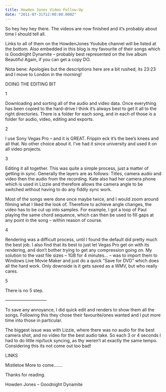 ```yaml
---
title: Howden Jones Video Follow-Up
date: "2011-07-31T12:00:00.000Z"
---
```


So hey hey hey there. The videos are now finished and it’s probably about time I should tell all.

Links to all of them on the HowdenJones Youtube channel will be listed at the bottom. Also embedded in this blog is my favourite of their songs which is Goodnight Dynamite – probably best represented on the live album Beautiful Again, if you can get a copy DO.

Nota bene: Apologies but the descriptions here are a bit rushed, its 23:23 and I move to London in the morning!

DOING THE EDITING BIT

1

Downloading and sorting all of the audio and video data. Once everything has been copied to the hard-drive I think it’s always best to get it all to the right directories. There is a folder for each song, and in each of those is a folder for audio, video, editing and exports.

2

I use Sony Vegas Pro – and it is GREAT. Frippin eck it’s the bee’s knees and all that. No other choice about it. I’ve had it since university and used it on all video projects.

3

Editing it all together. This was quite a simple process, just a matter of getting in sync. Generally the layers are as follows: Titles, camera audio and video then the audio from the recording. Kate also had her camera phone which is used in Lizzie and therefore allows the camera angle to be switched without having to do any fiddly sync work.

Most of the songs were done once maybe twice, and I would zoom around filming what I liked the look of. Therefore to achieve angle changes, the video has to be cut up into samples. For example, I got a loop of Paul playing the same chord sequence, which can then be used to fill gaps at any point in the song – within reason of course.

4

Rendering was a difficult process, until I found the default did pretty much the best job. I also find that its best to just let Vegas Pro get on with its rendering, and don’t bother trying to get any compression going on. My solution to the vast file sizes – 1GB for 4 minutes… – was to import them to Windows Live Movie Maker and just do a quick “Save for DVD” which does all the hard work. Only downside is it gets saved as a WMV, but who really cares.

5

There is no 5 step.

—————————–

To save any annoyance, I did quick edit and renders to show them all the songs. Following this they chose their favourite/ones wanted and I put more time into those in particular.

The biggest issue was with Lizzie, where there was no audio for the best camera shot, and no video for the best audio take. So each 3 or 4 seconds I had to do little nip/tuck syncing, as thy weren’t at exactly the same tempo. Considering this its not come out too bad!

LINKS

Mistletoe
More to come…….

Thanks for reading.


Howden Jones – Goodnight Dynamite